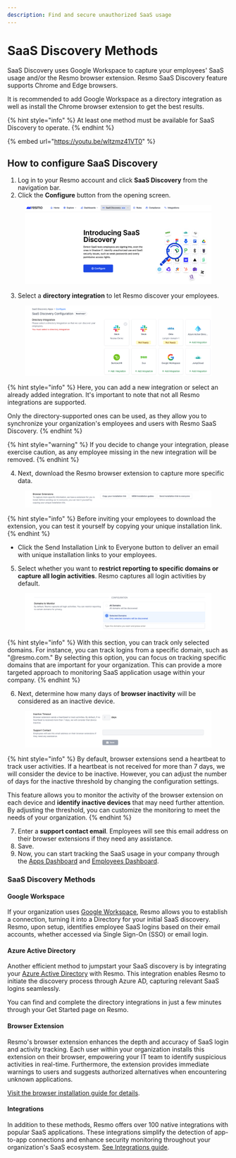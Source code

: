 ```yaml
---
description: Find and secure unauthorized SaaS usage
---
```


# SaaS Discovery Methods

SaaS Discovery uses Google Workspace to capture your employees' SaaS usage and/or the Resmo browser extension. Resmo SaaS Discovery feature supports Chrome and Edge browsers.

It is recommended to add Google Workspace as a directory integration as well as install the Chrome browser extension to get the best results.

{% hint style="info" %}
At least one method must be available for SaaS Discovery to operate.
{% endhint %}

{% embed url="https://youtu.be/wItzmz41VT0" %}

## How to configure SaaS Discovery

1. Log in to your Resmo account and click **SaaS Discovery** from the navigation bar.
2. Click the **Configure** button from the opening screen.

<figure><img src="../.gitbook/assets/configure-saas-discovery.png" alt=""><figcaption></figcaption></figure>

3. Select a **directory integration** to let Resmo discover your employees.

<figure><img src="../.gitbook/assets/select-directory-integration.png" alt=""><figcaption></figcaption></figure>

{% hint style="info" %}
Here, you can add a new integration or select an already added integration. It's important to note that not all Resmo integrations are supported.&#x20;

Only the directory-supported ones can be used, as they allow you to synchronize your organization's employees and users with Resmo SaaS Discovery.
{% endhint %}

{% hint style="warning" %}
If you decide to change your integration, please exercise caution, as any employee missing in the new integration will be removed.
{% endhint %}

4. Next, download the Resmo browser extension to capture more specific data.&#x20;

<figure><img src="../.gitbook/assets/browser-extension-link-selection.png" alt=""><figcaption></figcaption></figure>

{% hint style="info" %}
Before inviting your employees to download the extension, you can test it yourself by copying your unique installation link.
{% endhint %}

* Click the Send Installation Link to Everyone button to deliver an email with unique installation links to your employees.

5. Select whether you want to **restrict reporting to specific domains or capture all login activities**. Resmo captures all login activities by default.

<figure><img src="../.gitbook/assets/domains-to-monitor.png" alt=""><figcaption></figcaption></figure>

{% hint style="info" %}
With this section, you can track only selected domains. For instance, you can track logins from a specific domain, such as "@resmo.com." By selecting this option, you can focus on tracking specific domains that are important for your organization. This can provide a more targeted approach to monitoring SaaS application usage within your company.
{% endhint %}

6. Next, determine how many days of **browser inactivity** will be considered as an inactive device.

<figure><img src="../.gitbook/assets/inactive-timeout.png" alt=""><figcaption></figcaption></figure>

{% hint style="info" %}
By default, browser extensions send a heartbeat to track user activities. If a heartbeat is not received for more than 7 days, we will consider the device to be inactive. However, you can adjust the number of days for the inactive threshold by changing the configuration settings.&#x20;

This feature allows you to monitor the activity of the browser extension on each device and **identify inactive devices** that may need further attention. By adjusting the threshold, you can customize the monitoring to meet the needs of your organization.
{% endhint %}

7. Enter a **support contact email**. Employees will see this email address on their browser extensions if they need any assistance.
8. Save.&#x20;
9. Now, you can start tracking the SaaS usage in your company through the [Apps Dashboard](saas-discovery-apps-dashboard.md) and [Employees Dashboard](saas-discovery-employees-dashboard.md).

### SaaS Discovery Methods

#### Google Workspace

If your organization uses [Google Workspace](../integrations/google-workspace-integration.md), Resmo allows you to establish a connection, turning it into a Directory for your initial SaaS discovery. Resmo, upon setup, identifies employee SaaS logins based on their email accounts, whether accessed via Single Sign-On (SSO) or email login.

#### Azure Active Directory

Another efficient method to jumpstart your SaaS discovery is by integrating your [Azure Active Directory](../integrations/azure-active-directory-integration.md) with Resmo. This integration enables Resmo to initiate the discovery process through Azure AD, capturing relevant SaaS logins seamlessly.

You can find and complete the directory integrations in just a few minutes through your Get Started page on Resmo.

#### Browser Extension

Resmo's browser extension enhances the depth and accuracy of SaaS login and activity tracking. Each user within your organization installs this extension on their browser, empowering your IT team to identify suspicious activities in real-time. Furthermore, the extension provides immediate warnings to users and suggests authorized alternatives when encountering unknown applications.

[Visit the browser installation guide for details](chrome-browser-extension.md).

#### Integrations

In addition to these methods, Resmo offers over 100 native integrations with popular SaaS applications. These integrations simplify the detection of app-to-app connections and enhance security monitoring throughout your organization's SaaS ecosystem. [See Integrations guide](../integrations/integrations-guide.md).
